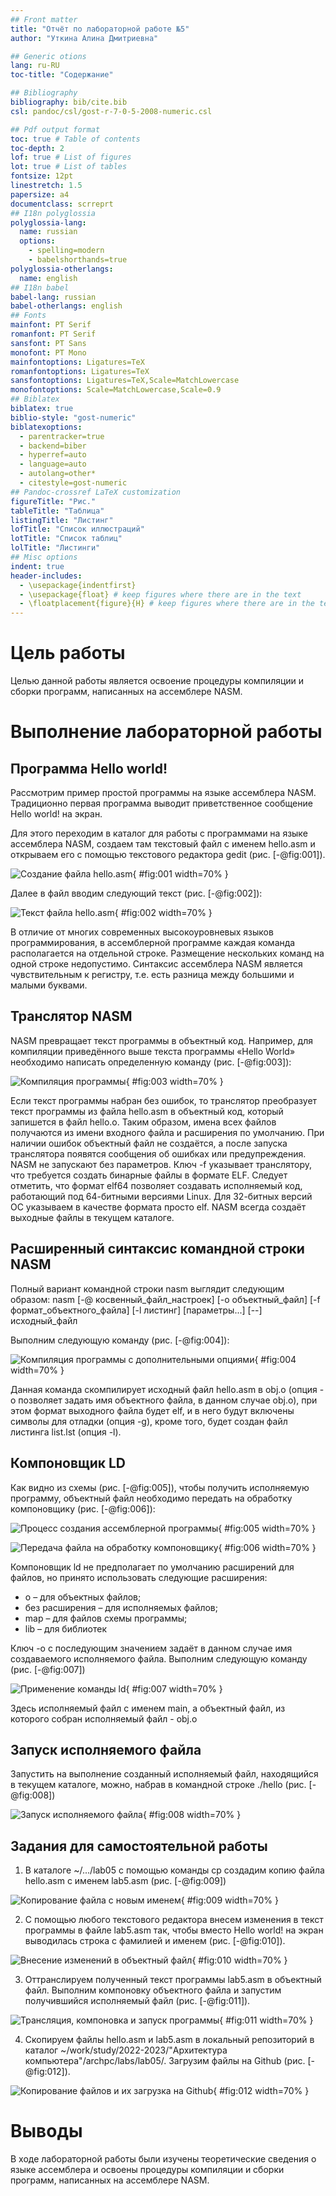 ```yaml
---
## Front matter
title: "Отчёт по лабораторной работе №5"
author: "Уткина Алина Дмитриевна"

## Generic otions
lang: ru-RU
toc-title: "Содержание"

## Bibliography
bibliography: bib/cite.bib
csl: pandoc/csl/gost-r-7-0-5-2008-numeric.csl

## Pdf output format
toc: true # Table of contents
toc-depth: 2
lof: true # List of figures
lot: true # List of tables
fontsize: 12pt
linestretch: 1.5
papersize: a4
documentclass: scrreprt
## I18n polyglossia
polyglossia-lang:
  name: russian
  options:
	- spelling=modern
	- babelshorthands=true
polyglossia-otherlangs:
  name: english
## I18n babel
babel-lang: russian
babel-otherlangs: english
## Fonts
mainfont: PT Serif
romanfont: PT Serif
sansfont: PT Sans
monofont: PT Mono
mainfontoptions: Ligatures=TeX
romanfontoptions: Ligatures=TeX
sansfontoptions: Ligatures=TeX,Scale=MatchLowercase
monofontoptions: Scale=MatchLowercase,Scale=0.9
## Biblatex
biblatex: true
biblio-style: "gost-numeric"
biblatexoptions:
  - parentracker=true
  - backend=biber
  - hyperref=auto
  - language=auto
  - autolang=other*
  - citestyle=gost-numeric
## Pandoc-crossref LaTeX customization
figureTitle: "Рис."
tableTitle: "Таблица"
listingTitle: "Листинг"
lofTitle: "Список иллюстраций"
lotTitle: "Список таблиц"
lolTitle: "Листинги"
## Misc options
indent: true
header-includes:
  - \usepackage{indentfirst}
  - \usepackage{float} # keep figures where there are in the text
  - \floatplacement{figure}{H} # keep figures where there are in the text
---
```


# Цель работы

Целью данной работы является освоение процедуры компиляции и сборки программ, написанных на ассемблере NASM.

# Выполнение лабораторной работы

## Программа Hello world!

Рассмотрим пример простой программы на языке ассемблера NASM. Традиционно первая программа выводит приветственное сообщение Hello world! на экран.

Для этого переходим в каталог для работы с программами на языке ассемблера NASM, создаем там текстовый файл с именем hello.asm и открываем его с помощью текстового редактора gedit (рис. [-@fig:001]).

![Создание файла hello.asm](image/1.jpg){ #fig:001 width=70% }

Далее в файл вводим следующий текст (рис. [-@fig:002]):

![Текст файла hello.asm](image/2.jpg){ #fig:002 width=70% }

В отличие от многих современных высокоуровневых языков программирования, в ассемблерной программе каждая команда располагается на отдельной строке. Размещение нескольких команд на одной строке недопустимо. Синтаксис ассемблера NASM является чувствительным к регистру, т.е. есть разница между большими и малыми буквами.

## Транслятор NASM

NASM превращает текст программы в объектный код. Например, для компиляции приведённого выше текста программы «Hello World» необходимо написать определенную команду (рис. [-@fig:003]):

![Компиляция программы](image/3.jpg){ #fig:003 width=70% }

Если текст программы набран без ошибок, то транслятор преобразует текст программы из файла hello.asm в объектный код, который запишется в файл hello.o. Таким образом, имена всех файлов получаются из имени входного файла и расширения по умолчанию. При наличии ошибок объектный файл не создаётся, а после запуска транслятора появятся сообщения об ошибках или предупреждения. 
NASM не запускают без параметров. Ключ -f указывает транслятору, что требуется создать бинарные файлы в формате ELF. Следует отметить, что формат elf64 позволяет создавать исполняемый код, работающий под 64-битными версиями Linux. Для 32-битных версий ОС указываем в качестве формата просто elf.
NASM всегда создаёт выходные файлы в текущем каталоге.

## Расширенный синтаксис командной строки NASM

Полный вариант командной строки nasm выглядит следующим образом: 
nasm [-@ косвенный_файл_настроек] [-o объектный_файл] [-f формат_объектного_файла] [-l листинг] [параметры...] [--] исходный_файл

Выполним следующую команду (рис. [-@fig:004]):

![Компиляция программы с дополнительными опциями](image/4.jpg){ #fig:004 width=70% }

Данная команда скомпилирует исходный файл hello.asm в obj.o (опция -o позволяет задать имя объектного файла, в данном случае obj.o), при этом формат выходного файла будет elf, и в него будут включены символы для отладки (опция -g), кроме того, будет создан файл листинга list.lst (опция -l).

## Компоновщик LD

Как видно из схемы (рис. [-@fig:005]), чтобы получить исполняемую программу,
объектный файл необходимо передать на обработку компоновщику (рис. [-@fig:006]):

![Процесс создания ассемблерной программы](image/5.jpg){ #fig:005 width=70% }

![Передача файла на обработку компоновщику](image/6.jpg){ #fig:006 width=70% }

Компоновщик ld не предполагает по умолчанию расширений для файлов, но
принято использовать следующие расширения:
* o – для объектных файлов;
* без расширения – для исполняемых файлов;
* map – для файлов схемы программы;
* lib – для библиотек

Ключ -o с последующим значением задаёт в данном случае имя создаваемого исполняемого файла.
Выполним следующую команду (рис. [-@fig:007])

![Применение команды ld](image/7.jpg){ #fig:007 width=70% }

Здесь исполняемый файл с именем main, а объектный файл, из которого собран исполняемый файл - obj.o

## Запуск исполняемого файла

Запустить на выполнение созданный исполняемый файл, находящийся в текущем каталоге, можно, набрав в командной строке ./hello (рис. [-@fig:008])

![Запуск исполняемого файла](image/8.jpg){ #fig:008 width=70% }

## Задания для самостоятельной работы

1. В каталоге ~/.../lab05 с помощью команды cp создадим копию файла hello.asm с именем lab5.asm (рис. [-@fig:009])

![Копирование файла с новым именем](image/9.jpg){ #fig:009 width=70% }

2. С помощью любого текстового редактора внесем изменения в текст программы в файле lab5.asm так, чтобы вместо Hello world! на экран выводилась строка с фамилией и именем (рис. [-@fig:010]).

![Внесение изменений в объектный файл](image/10.jpg){ #fig:010 width=70% }

3. Оттранслируем полученный текст программы lab5.asm в объектный файл. Выполним компоновку объектного файла и запустим получившийся исполняемый файл (рис. [-@fig:011]).

![Трансляция, компоновка и запуск программы](image/11.jpg){ #fig:011 width=70% }

4. Скопируем файлы hello.asm и lab5.asm в локальный репозиторий в каталог ~/work/study/2022-2023/"Архитектура компьютера"/archpc/labs/lab05/. Загрузим файлы на Github (рис. [-@fig:012]).

![Копирование файлов и их загрузка на Github](image/12.jpg){ #fig:012 width=70% }

# Выводы

В ходе лабораторной работы были изучены теоретические сведения о языке ассемблера и освоены процедуры компиляции и сборки программ, написанных на ассемблере NASM.
